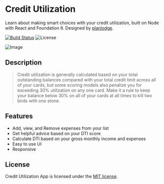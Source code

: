 # Credit Utilization
Learn about making smart choices with your credit utilization, built on Node with React and Foundation 6. Designed by [planlodge](http://planlodge.com).

[![Build Status](https://travis-ci.org/stevenbenner/jquery-powertip.svg?branch=master)](https://travis-ci.org/stevenbenner/jquery-powertip)
![License](https://img.shields.io/packagist/l/doctrine/orm.svg)

![Image](https://github.com/planlodge/Credit-Utilization/blob/master/public/assets/images/screen1.png?raw=true)

## Description

> Credit utilization is generally calculated based on your total outstanding balances compared with your total credit limit across all of your cards, but some scoring models also penalize you for exceeding 30% utilization on any one card. Make it a rule to keep your balance below 30% on all of your cards at all times to kill two birds with one stone.

## Features
- Add, view, and Remove expenses from your list
- Get helpful advice based on your DTI score
- Calculate DTI based on your gross monthly income and expenses
- Easy to use UI
- Responsive

## License

Credit Utilization App is licensed under the [MIT license](http://opensource.org/licenses/MIT).

